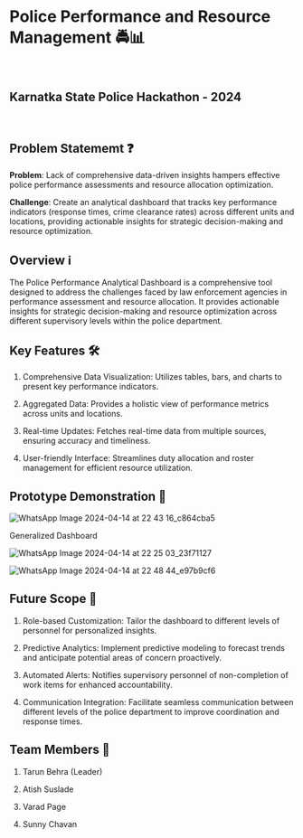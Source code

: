 
# Police Performance and Resource Management 🚔📊
<br/>

## Karnatka State Police Hackathon - 2024

<br/>

## Problem Statememt ❓

**Problem**: Lack of comprehensive data-driven insights hampers effective police performance assessments and resource allocation optimization.  

**Challenge**: Create an analytical dashboard that tracks key performance indicators (response times, crime clearance rates) across different units and locations, providing actionable insights for strategic decision-making and resource optimization.

## Overview  ℹ️

The Police Performance Analytical Dashboard is a comprehensive tool designed to address the challenges faced by law enforcement agencies in performance assessment and resource allocation. It provides actionable insights for strategic decision-making and resource optimization across different supervisory levels within the police department.

## Key Features 🛠️

1. Comprehensive Data Visualization: Utilizes tables, bars, and charts to present key performance indicators.

2. Aggregated Data: Provides a holistic view of performance metrics across units and locations.

3. Real-time Updates: Fetches real-time data from multiple sources, ensuring accuracy and timeliness.

4. User-friendly Interface: Streamlines duty allocation and roster management for efficient resource utilization.

## Prototype Demonstration 🎥

![WhatsApp Image 2024-04-14 at 22 43 16_c864cba5](https://github.com/Tarun-032/KSP-Dashboard-Datathon/assets/113460779/bd7a0440-f7c2-4f23-9fb7-da9063374229)

Generalized Dashboard

![WhatsApp Image 2024-04-14 at 22 25 03_23f71127](https://github.com/Tarun-032/KSP-Dashboard-Datathon/assets/113460779/8fcbc997-856b-484d-bb3f-071fbd78d55b)

![WhatsApp Image 2024-04-14 at 22 48 44_e97b9cf6](https://github.com/Tarun-032/KSP-Dashboard-Datathon/assets/113460779/af45a313-5298-43f7-9093-e66b3e877024)



## Future Scope 🔮

1. Role-based Customization: Tailor the dashboard to different levels of personnel for personalized insights.

2. Predictive Analytics: Implement predictive modeling to forecast trends and anticipate potential areas of concern proactively.

3. Automated Alerts: Notifies supervisory personnel of non-completion of work items for enhanced accountability.

4. Communication Integration: Facilitate seamless communication between different levels of the police department to improve coordination and response times.


## Team Members 🤝

1. Tarun Behra (Leader)

2. Atish Suslade

3. Varad Page

4. Sunny Chavan

